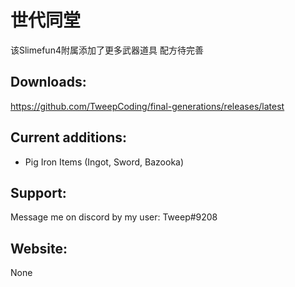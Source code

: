 # 世代同堂
该Slimefun4附属添加了更多武器道具
配方待完善<br>
## Downloads:
<a>https://github.com/TweepCoding/final-generations/releases/latest

## Current additions:

* Pig Iron Items (Ingot, Sword, Bazooka)


## Support:
Message me on discord by my user: Tweep#9208

## Website:

None

